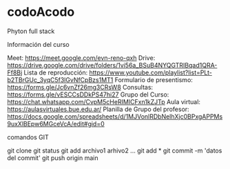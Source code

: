 # codoAcodo
Phyton full stack

Información del curso

Meet: https://meet.google.com/evn-reno-qxh
Drive: https://drive.google.com/drive/folders/1vi56a_BSuB4NYQGTRIBqad1QRA-Ff8Bj
Lista de reproducción: https://www.youtube.com/playlist?list=PLt-b2TBrGUc_3yqC5f3lGvNfCpBzs1MT1
Formulario de presentismo: https://forms.gle/Jc6vnZf26mg3CRsW8
Consultas: https://forms.gle/vESCCsDDkPS47hi27
Grupo del Curso: https://chat.whatsapp.com/CvpM5cHeRIMICFxn1kZJTp
Aula virtual: https://aulasvirtuales.bue.edu.ar/
Planilla de Grupo del profesor: https://docs.google.com/spreadsheets/d/1MJVonlRDbNelhXjc0BPxgAPPMs9uxXlBEpw6MGceVcA/edit#gid=0
 

comandos GIT

git clone
git status
git add archivo1 arhivo2 ...
git add *
git commit -m 'datos del commit'
git push origin main
